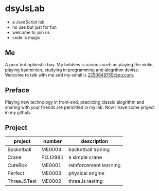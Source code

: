 # dsyJsLab
 - a JavaScript lab
 - no use but just for fun
 - welcome to join us
 - code is magic

## Me
A poor but optimstic boy. My hobbies is various such as playing the violin, playing badminton, studying in programming and alogrithm devise. Welcome to talk with me and my email is 2250649759@qq.com.

## Preface
Playing new technology in front-end, practicing classic alogrithm and sharing with your friends are permitted in my lab. Now I have some project in my github.

## Project

project | number | description
-- | -- | --
Basketball | ME0004 | backetball traning
Crane | POJ2991 | a simple crane
CuteBox | ME0001 | reinforcement learning
Perfect | ME0003 | physical engine
ThreeJSTest| ME0002 | threeJs testing

